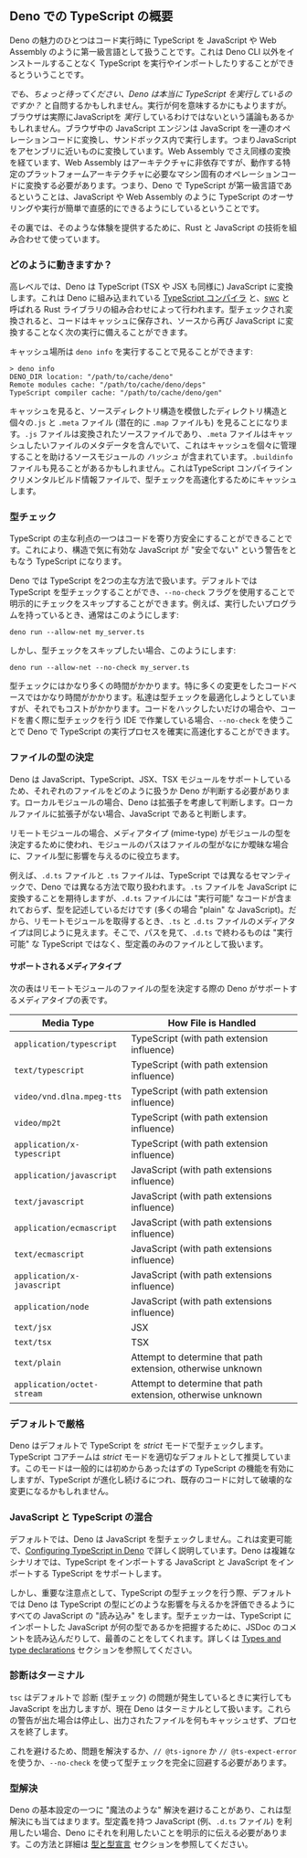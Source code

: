 <!-- ## Overview of TypeScript in Deno -->
## Deno での TypeScript の概要

<!--
One of the benefits of Deno is that it treats TypeScript as a first class
language, just like JavaScript or Web Assembly, when running code in Deno. What
that means is you can run or import TypeScript without installing anything more
than the Deno CLI.
-->
Deno の魅力のひとつはコード実行時に TypeScript を JavaScript や Web Assembly のように第一級言語として扱うことです。これは Deno CLI 以外をインストールすることなく TypeScript を実行やインポートしたりすることができるとういうことです。

<!--
_But wait a minute, does Deno really run TypeScript?_ you might be asking
yourself. Well, depends on what you mean by run. One could argue that in a
browser you don't actually _run_ JavaScript either. The JavaScript engine in the
browser translates the JavaScript to a series of operation codes, which it then
executes in a sandbox. So it translates JavaScript to something close to
assembly. Even Web Assembly goes through a similar translation, in that Web
Assembly is architecture agnostic while it needs to be translated into the
machine specific operation codes needed for the particular platform architecture
it is running on. So when we say TypeScript is a first class language in Deno,
we mean that we try to make the user experience in authoring and running
TypeScript as easy and straightforward as JavaScript and Web Assembly.
-->
_でも、ちょっと待ってください、Deno は本当に TypeScript を実行しているのですか？_ と自問するかもしれません。実行が何を意味するかにもよりますが。ブラウザは実際にJavaScriptを _実行_ しているわけではないという議論もあるかもしれません。ブラウザ中の JavaScript エンジンは JavaScript を一連のオペレーションコードに変換し、サンドボックス内で実行します。つまりJavaScriptをアセンブリに近いものに変換しています。Web Assembly でさえ同様の変換を経ています、Web Assembly はアーキテクチャに非依存ですが、動作する特定のプラットフォームアーキテクチャに必要なマシン固有のオペレーションコードに変換する必要があります。つまり、Deno で TypeScript が第一級言語であるということは、JavaScript や Web Assembly のように TypeScript のオーサリングや実行が簡単で直感的にできるようにしているということです。

<!--
Behind the scenes, we use a combination of technologies, in Rust and JavaScript,
to provide that experience.
-->
その裏では、そのような体験を提供するために、Rust と JavaScript の技術を組み合わせて使っています。

<!-- ### How does it work? -->
### どのように動きますか？

<!--
At a high level, Deno converts TypeScript (as well as TSX and JSX) into
JavaScript. It does this via a combination of the
[TypeScript compiler](https://github.com/microsoft/TypeScript), which we build
into Deno, and a Rust library called [swc](https://swc.rs/). When the code has
been type checked and transformed, it is stored in a cache, ready for the next
run without the need to convert it from its source to JavaScript again.
-->
高レベルでは、Deno は TypeScript (TSX や JSX も同様に) JavaScript に変換します。これは Deno に組み込まれている [TypeScript コンパイラ](https://github.com/microsoft/TypeScript) と、[swc](https://swc.rs/) と呼ばれる Rust ライブラリの組み合わせによって行われます。型チェックされ変換されると、コードはキャッシュに保存され、ソースから再び JavaScript に変換することなく次の実行に備えることができます。

<!-- You can see this cache location by running `deno info`: -->
キャッシュ場所は `deno info` を実行することで見ることができます:

```shell
> deno info
DENO_DIR location: "/path/to/cache/deno"
Remote modules cache: "/path/to/cache/deno/deps"
TypeScript compiler cache: "/path/to/cache/deno/gen"
```

<!--
If you were to look in that cache, you would see a directory structure that
mimics that source directory structure and individual `.js` and `.meta` files
(also potentially `.map` files). The `.js` file is the transformed source file
while the `.meta` file contains meta data we want to cache about the file, which
at the moment contains a _hash_ of the source module that helps us manage cache
invalidation. You might also see a `.buildinfo` file as well, which is a
TypeScript compiler incremental build information file, which we cache to help
speed up type checking.
-->
キャッシュを見ると、ソースディレクトリ構造を模倣したディレクトリ構造と個々の`.js` と `.meta` ファイル (潜在的に `.map` ファイルも) を見ることになります。`.js` ファイルは変換されたソースファイルであり、`.meta` ファイルはキャッシュしたいファイルのメタデータを含んでいて、これはキャッシュを個々に管理することを助けるソースモジュールの _ハッシュ_ が含まれています。`.buildinfo` ファイルも見ることがあるかもしれません。これはTypeScript コンパイラインクリメンタルビルド情報ファイルで、型チェックを高速化するためにキャッシュします。

<!-- ### Type Checking-->
### 型チェック

<!--
One of the main advantages of TypeScript is that you can make code more type
safe, so that what would be syntactically valid JavaScript becomes TypeScript
with warnings about being "unsafe".
-->
TypeScript の主な利点の一つはコードを寄り方安全にすることができることです。これにより、構造で気に有効な JavaScript が "安全でない" という警告をともなう TypeScript になります。

<!--
In Deno we handle TypeScript in two major ways. We can type check TypeScript,
the default, or you can opt into skipping that checking using the `--no-check`
flag. For example if you had a program you wanted to run, normally you would do
something like this:
-->
Deno では TypeScript を2つの主な方法で扱います。デフォルトでは TypeScript を型チェックすることができ、`--no-check` フラグを使用することで明示的にチェックをスキップすることができます。例えば、実行したいプログラムを持っているとき、通常はこのようにします:

```
deno run --allow-net my_server.ts
```

<!-- But if you wanted to skip the type checking, you would do something like this: -->
しかし、型チェックをスキップしたい場合、このようにします:

```
deno run --allow-net --no-check my_server.ts
```

<!--
Type checking can take a significant amount of time, especially if you are
working on a code base where you are making a lot of changes. We have tried to
optimise the type checking, but it still comes at a cost. If you just want to
hack at some code, or if you are working in an IDE which is type checking your
code as you author it, using `--no-check` can certainly speed up the process of
running TypeScript in Deno.
-->
型チェックにはかなり多くの時間がかかります。特に多くの変更をしたコードベースではかなり時間がかかります。私達は型チェックを最適化しようとしていますが、それでもコストがかかります。コードをハックしたいだけの場合や、コードを書く際に型チェックを行う IDE で作業している場合、`--no-check` を使うことで Deno で TypeScript の実行プロセスを確実に高速化することができます。

<!-- ### Determining the type of file -->
### ファイルの型の決定

<!--
Since Deno supports JavaScript, TypeScript, JSX, TSX modules, Deno has to make a
decision about how to treat each of these kinds of files. For local modules,
Deno makes this determination based fully on the extension. When the extension
is absent in a local file, it is assumed to be JavaScript.
-->
Deno は JavaScript、TypeScript、JSX、TSX モジュールをサポートしているため、それぞれのファイルをどのように扱うか Deno が判断する必要があります。ローカルモジュールの場合、Deno は拡張子を考慮して判断します。ローカルファイルに拡張子がない場合、JavaScript であると判断します。

<!--
For remote modules, the media type (mime-type) is used to determine the type of
the module, where the path of the module is used to help influence the file
type, when it is ambiguous what type of file it is.
-->
リモートモジュールの場合、メディアタイプ (mime-type) がモジュールの型を決定するために使われ、モジュールのパスはファイルの型がなにか曖昧な場合に、ファイル型に影響を与えるのに役立ちます。

<!--
For example, a `.d.ts` file and a `.ts` file have different semantics in
TypeScript as well as have different ways they need to be handled in Deno. While
we expect to convert a `.ts` file into JavaScript, a `.d.ts` file contains no
"runnable" code, and is simply describing types (often of "plain" JavaScript).
So when we fetch a remote module, the media type for a `.ts.` and `.d.ts` file
looks the same. So we look at the path, and if we see something that has a path
that ends with `.d.ts` we treat it as a type definition only file instead of
"runnable" TypeScript.
-->
例えば、`.d.ts` ファイルと `.ts` ファイルは、TypeScript では異なるセマンティックで、Deno では異なる方法で取り扱われます。`.ts` ファイルを JavaScript に変換することを期待しますが、`.d.ts` ファイルには "実行可能" なコードが含まれておらず、型を記述しているだけです (多くの場合 "plain" な JavaScript)。だから、リモートモジュールを取得するとき、`.ts` と `.d.ts` ファイルのメディアタイプは同じように見えます。そこで、パスを見て、`.d.ts` で終わるものは "実行可能" な TypeScript ではなく、型定義のみのファイルとして扱います。

<!-- #### Supported media types -->
#### サポートされるメディアタイプ

<!--
The following table provides a list of media types which Deno supports when
identifying the type of file of a remote module:
-->
次の表はリモートモジュールのファイルの型を決定する際の Deno がサポートするメディアタイプの表です。

| Media Type                 | How File is Handled                                         |
| -------------------------- | ----------------------------------------------------------- |
| `application/typescript`   | TypeScript (with path extension influence)                  |
| `text/typescript`          | TypeScript (with path extension influence)                  |
| `video/vnd.dlna.mpeg-tts`  | TypeScript (with path extension influence)                  |
| `video/mp2t`               | TypeScript (with path extension influence)                  |
| `application/x-typescript` | TypeScript (with path extension influence)                  |
| `application/javascript`   | JavaScript (with path extensions influence)                 |
| `text/javascript`          | JavaScript (with path extensions influence)                 |
| `application/ecmascript`   | JavaScript (with path extensions influence)                 |
| `text/ecmascript`          | JavaScript (with path extensions influence)                 |
| `application/x-javascript` | JavaScript (with path extensions influence)                 |
| `application/node`         | JavaScript (with path extensions influence)                 |
| `text/jsx`                 | JSX                                                         |
| `text/tsx`                 | TSX                                                         |
| `text/plain`               | Attempt to determine that path extension, otherwise unknown |
| `application/octet-stream` | Attempt to determine that path extension, otherwise unknown |

<!-- ### Strict by default -->
### デフォルトで厳格

<!--
Deno type checks TypeScript in _strict_ mode by default, and the TypeScript core
team recommends _strict_ mode as a sensible default. This mode generally enables
features of TypeScript that probably should have been there from the start, but
as TypeScript continued to evolve, would be breaking changes for existing code.
-->
Deno はデフォルトで TypeScript を _strict_ モードで型チェックします。TypeScript コアチームは _strict_ モードを適切なデフォルトとして推奨しています。このモードは一般的には初めからあったはずの TypeScript の機能を有効にしますが、TypeScript が進化し続けるにつれ、既存のコードに対して破壊的な変更になるかもしれません。

<!-- ### Mixing JavaScript and TypeScript -->
### JavaScript と TypeScript の混合

<!--
By default, Deno does not type check JavaScript. This can be changed, and is
discussed further in [Configuring TypeScript in Deno](./configuration.md). Deno
does support JavaScript importing TypeScript and TypeScript import JavaScript,
in complex scenarios.
-->
デフォルトでは、Deno は JavaScript を型チェックしません。これは変更可能で、[Configuring TypeScript in Deno](./configuration.md) で詳しく説明しています。Deno は複雑なシナリオでは、TypeScript をインポートする JavaScript と JavaScript をインポートする TypeScript をサポートします。

<!--
An important note though is that when type checking TypeScript, by default Deno
will "read" all the JavaScript in order to be able to evaluate how it might have
an impact on the TypeScript types. The type checker will do the best it can to
figure out what the types are of the JavaScript you import into TypeScript,
including reading any JSDoc comments. Details of this are discussed in detail in
the [Types and type declarations](./types.md) section.
-->
しかし、重要な注意点として、TypeScript の型チェックを行う際、デフォルトでは Deno は TypeScript の型にどのような影響を与えるかを評価できるようにすべての JavaScript の "読み込み" をします。型チェッカーは、TypeScript にインポートした JavaScript が何の型であるかを把握するために、JSDoc のコメントを読み込んだりして、最善のことをしてくれます。詳しくは [Types and type declarations](./types.md) セクションを参照してください。

<!-- ### Diagnostics are terminal -->
### 診断はターミナル

<!--
While `tsc` by default will still emit JavaScript when run while encountering
diagnostic (type checking) issues, Deno currently treats them as terminal. It
will halt on these warnings, not cache any of the emitted files, and exit the
process.
-->
`tsc` はデフォルトで  診断 (型チェック) の問題が発生しているときに実行しても JavaScript を出力しますが、現在 Deno はターミナルとして扱います。これらの警告が出た場合は停止し、出力されたファイルを何もキャッシュせず、プロセスを終了します。

<!--
In order to avoid this, you will either need to resolve the issue, utilise the
`// @ts-ignore` or `// @ts-expect-error` pragmas, or utilise `--no-check` to
bypass type checking all together.
-->
これを避けるため、問題を解決するか、`// @ts-ignore` か `// @ts-expect-error` を使うか、`--no-check` を使って型チェックを完全に回避する必要があります。

<!-- ### Type resolution -->
### 型解決

<!--
One of the core design principles of Deno is to avoid "magical" resolution, and
this applies to type resolution as well. If you want to utilise JavaScript that
has type definitions (e.g. a `.d.ts` file), you have to explicitly tell Deno
about this. The details of how this is accomplished are covered in the
[Types and type declarations](./types.md) section.
-->
Deno の基本設定の一つに "魔法のような" 解決を避けることがあり、これは型解決にも当てはまります。型定義を持つ JavaScript (例、`.d.ts` ファイル) を利用したい場合、Deno にそれを利用したいことを明示的に伝える必要があります。この方法と詳細は [型と型宣言](./types.md) セクションを参照してください。

